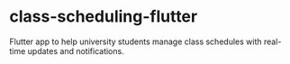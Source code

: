 # class-scheduling-flutter
Flutter app to help university students manage class schedules with real-time updates and notifications.
